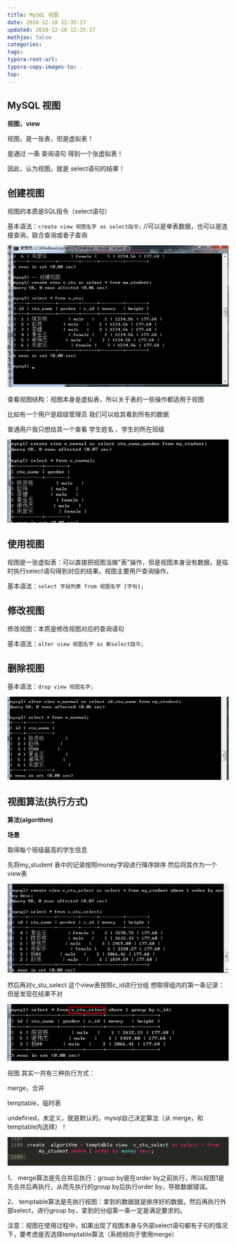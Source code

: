 ```yaml
---
title: MySQL 视图
date: 2018-12-18 12:35:17
updated: 2018-12-18 12:35:17 
mathjax: false
categories: 
tags:
typora-root-url: .
typora-copy-images-to: .
top: 
---
```



## MySQL 视图

**视图，view**

视图，是一张表，但是虚拟表！

是通过 一条 查询语句 得到一个张虚拟表！

因此，认为视图，就是 select语句的结果！



## 创建视图

视图的本质是SQL指令（select语句）

基本语法：`create view 视图名字 as select指令;` //可以是单表数据，也可以是连接查询，联合查询或者子查询

![](note/view1.png)

查看视图结构：视图本身是虚拟表，所以关于表的一些操作都适用于视图

比如有一个用户是超级管理员 我们可以给其看到所有的数据

普通用户我只想给其一个查看 学生姓名 、学生的所在班级

![](note/view2.png)



## 使用视图

视图是一张虚拟表：可以直接把视图当做"表"操作，但是视图本身没有数据，是临时执行select语句得到对应的结果。视图主要用户查询操作。

基本语法：`select 字段列表 from 视图名字 [字句];`



## 修改视图

修改视图：本质是修改视图对应的查询语句

基本语法：`alter view 视图名字 as 新select指令;`



## 删除视图

基本语法：`drop view 视图名字;`

![](note/view3.png)



## 视图算法(执行方式)

**算法(algorithm)**

**场景**

取得每个班级最高的学生信息

先将my\_student 表中的记录按照money字段进行降序排序 然后将其作为一个view表

![](note/view4.png)

然后再对v\_stu\_select 这个view表按照c\_id进行分组 想取得组内的第一条记录：但是发现在结果不对

![](note/view5.png)

视图 其实一共有三种执行方式：

merge，合并

temptable，临时表

undefined，未定义，就是默认的，mysql自己决定算法（从 merge，和temptable内选择）！

![](note/view6.png)

1、 merge算法是先合并后执行：group by是在order by之前执行，所以视图1是先合并后再执行，从而先执行的group by后执行order by，导致数据错误。

2、 temptable算法是先执行视图：拿到的数据就是排序好的数据，然后再执行外部select，进行group by，拿到的分组第一条一定是满足要求的。

注意：视图在使用过程中，如果出现了视图本身与外部select语句都有子句的情况下，要考虑是否选择temptable算法（系统倾向于使用merge）



